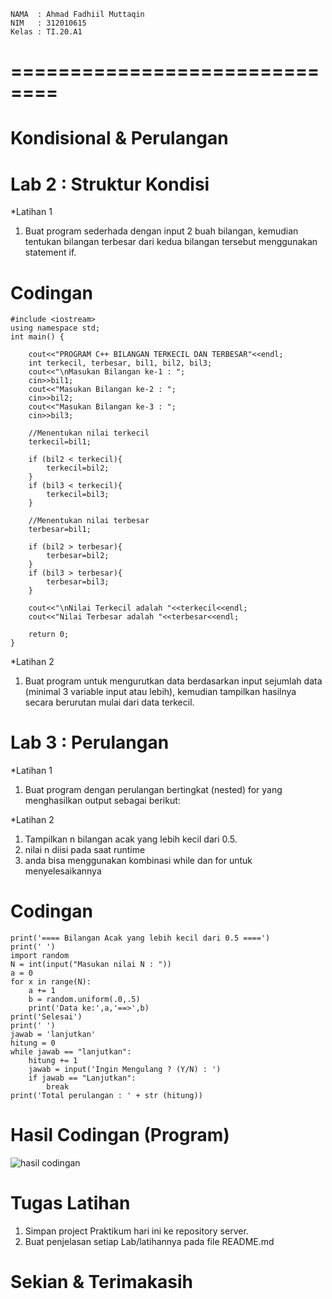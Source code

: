```
NAMA  : Ahmad Fadhiil Muttaqin
NIM   : 312010615
Kelas : TI.20.A1
```
# ==============================

# Kondisional & Perulangan

# Lab 2 : Struktur Kondisi

*Latihan 1
1. Buat program sederhada dengan input 2 buah bilangan, kemudian tentukan bilangan terbesar dari kedua bilangan tersebut menggunakan statement if.

# Codingan
```
#include <iostream>
using namespace std;
int main() {
	
	cout<<"PROGRAM C++ BILANGAN TERKECIL DAN TERBESAR"<<endl;
	int terkecil, terbesar, bil1, bil2, bil3;
	cout<<"\nMasukan Bilangan ke-1 : ";
	cin>>bil1;
	cout<<"Masukan Bilangan ke-2 : ";
	cin>>bil2;
	cout<<"Masukan Bilangan ke-3 : ";
	cin>>bil3;
	
	//Menentukan nilai terkecil
	terkecil=bil1;
	
	if (bil2 < terkecil){
		terkecil=bil2;
	}
	if (bil3 < terkecil){
		terkecil=bil3;
	}
	
	//Menentukan nilai terbesar
	terbesar=bil1;
	
	if (bil2 > terbesar){
		terbesar=bil2;
	}
	if (bil3 > terbesar){
		terbesar=bil3;
	}
	
	cout<<"\nNilai Terkecil adalah "<<terkecil<<endl;
	cout<<"Nilai Terbesar adalah "<<terbesar<<endl;

	return 0;	
}
```

*Latihan 2
1. Buat program untuk mengurutkan data berdasarkan input sejumlah data (minimal 3 variable input atau lebih), kemudian tampilkan hasilnya secara berurutan mulai dari data terkecil.


# Lab 3 : Perulangan

*Latihan 1
1. Buat program dengan perulangan bertingkat (nested) for yang menghasilkan output sebagai berikut:

*Latihan 2
1. Tampilkan n bilangan acak yang lebih kecil dari 0.5.
2. nilai n diisi pada saat runtime
3. anda bisa menggunakan kombinasi while dan for untuk menyelesaikannya

# Codingan
```
print('==== Bilangan Acak yang lebih kecil dari 0.5 ====')
print(' ')
import random
N = int(input("Masukan nilai N : "))
a = 0
for x in range(N):
    a += 1
    b = random.uniform(.0,.5)
    print('Data ke:',a,'==>',b)
print('Selesai')
print(' ')
jawab = 'lanjutkan'
hitung = 0
while jawab == "lanjutkan":
    hitung += 1
    jawab = input('Ingin Mengulang ? (Y/N) : ')
    if jawab == "Lanjutkan":
        break
print('Total perulangan : ' + str (hitung))
```
# Hasil Codingan (Program)
![hasil codingan](https://user-images.githubusercontent.com/46749500/53287636-a9dbbc80-37b1-11e9-8043-13169152b9dd.png)

# Tugas Latihan 
1. Simpan project Praktikum hari ini ke repository server.
2. Buat penjelasan setiap Lab/latihannya pada file README.md

# Sekian & Terimakasih
